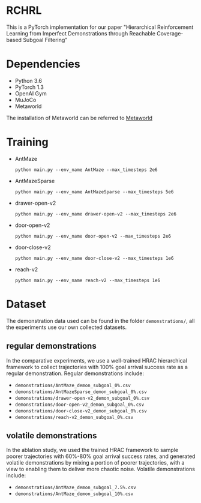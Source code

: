 # RCHRL
This is a PyTorch implementation for our paper "Hierarchical Reinforcement Learning from Imperfect Demonstrations through Reachable Coverage-based Subgoal Filtering"

# Dependencies
* Python 3.6
* PyTorch 1.3
* OpenAI Gym
* MuJoCo
* Metaworld
 
The installation of Metaworld can be referred to [Metaworld](https://github.com/Farama-Foundation/Metaworld.git)

# Training

* AntMaze

      python main.py --env_name AntMaze --max_timesteps 2e6
  
* AntMazeSparse

      python main.py --env_name AntMazeSparse --max_timesteps 5e6

* drawer-open-v2

      python main.py --env_name drawer-open-v2 --max_timesteps 2e6

* door-open-v2
  
      python main.py --env_name door-open-v2 --max_timesteps 2e6

* door-close-v2

      python main.py --env_name door-close-v2 --max_timesteps 1e6

* reach-v2

      python main.py --env_name reach-v2 --max_timesteps 1e6

# Dataset

The demonstration data used can be found in the folder `demonstrations/`, all the experiments use our own collected datasets. 

## regular demonstrations

In the comparative experiments, we use a well-trained HRAC hierarchical framework to collect trajectories with 100% goal arrival success rate as a regular demonstration. Regular demonstrations include: 
- `demonstrations/AntMaze_demon_subgoal_0%.csv`
- `demonstrations/AntMazeSparse_demon_subgoal_0%.csv`
- `demonstrations/drawer-open-v2_demon_subgoal_0%.csv`
- `demonstrations/door-open-v2_demon_subgoal_0%.csv`
- `demonstrations/door-close-v2_demon_subgoal_0%.csv`
- `demonstrations/reach-v2_demon_subgoal_0%.csv`

## volatile demonstrations

In the ablation study, we used the trained HRAC framework to sample poorer trajectories with 60%-80% goal arrival success rates, and generated volatile demonstrations by mixing a portion of poorer trajectories, with a view to enabling them to deliver more chaotic noise. Volatile demonstrations include:
- `demonstrations/AntMaze_demon_subgoal_7.5%.csv`
- `demonstrations/AntMaze_demon_subgoal_10%.csv`

